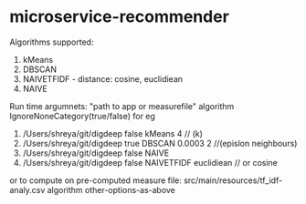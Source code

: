 # microservice-recommender
Algorithms supported: 
1. kMeans
2. DBSCAN
3. NAIVETFIDF - distance: cosine, euclidiean
4. NAIVE 


 
Run time argumnets: 
"path to app or measurefile" algorithm  IgnoreNoneCategory(true/false)
for eg
1. /Users/shreya/git/digdeep false kMeans 4 // (k)
2. /Users/shreya/git/digdeep true DBSCAN 0.0003 2  //(epislon neighbours)
3. /Users/shreya/git/digdeep false NAIVE
4. /Users/shreya/git/digdeep false NAIVETFIDF euclidiean  // or cosine 

or to compute on pre-computed measure file: 
 src/main/resources/tf_idf-analy.csv algorithm other-options-as-above

